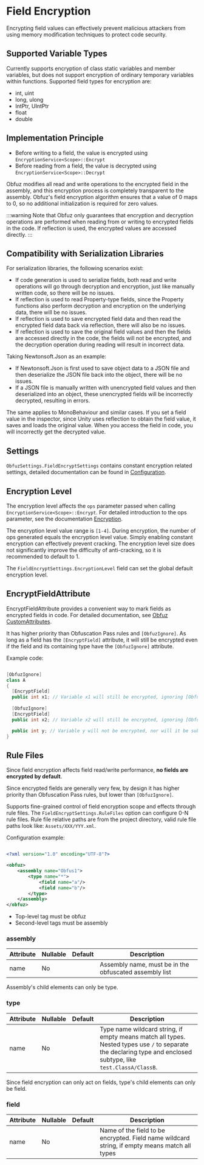# Field Encryption

Encrypting field values can effectively prevent malicious attackers from using memory modification techniques to protect code security.

## Supported Variable Types

Currently supports encryption of class static variables and member variables, but does not support encryption of ordinary temporary variables within functions. Supported field types for encryption are:

- int, uint
- long, ulong
- IntPtr, UIntPtr
- float
- double

## Implementation Principle

- Before writing to a field, the value is encrypted using `EncryptionService<Scope>::Encrypt`
- Before reading from a field, the value is decrypted using `EncryptionService<Scope>::Decrypt`

Obfuz modifies all read and write operations to the encrypted field in the assembly, and this encryption process is completely transparent to the assembly. Obfuz's field encryption algorithm ensures that a value of 0 maps to 0, so no additional initialization is required for zero values.

:::warning
Note that Obfuz only guarantees that encryption and decryption operations are performed when reading from or writing to encrypted fields in the code. If reflection is used, the encrypted values are accessed directly.
:::

## Compatibility with Serialization Libraries

For serialization libraries, the following scenarios exist:

- If code generation is used to serialize fields, both read and write operations will go through decryption and encryption, just like manually written code, so there will be no issues.
- If reflection is used to read Property-type fields, since the Property functions also perform decryption and encryption on the underlying data, there will be no issues.
- If reflection is used to save encrypted field data and then read the encrypted field data back via reflection, there will also be no issues.
- If reflection is used to save the original field values and then the fields are accessed directly in the code, the fields will not be encrypted, and the decryption operation during reading will result in incorrect data.

Taking Newtonsoft.Json as an example:

- If Newtonsoft.Json is first used to save object data to a JSON file and then deserialize the JSON file back into the object, there will be no issues.
- If a JSON file is manually written with unencrypted field values and then deserialized into an object, these unencrypted fields will be incorrectly decrypted, resulting in errors.

The same applies to MonoBehaviour and similar cases. If you set a field value in the inspector, since Unity uses reflection to obtain the field value, it saves and loads the original value. When you access the field in code, you will incorrectly get the decrypted value.

## Settings

`ObfuzSettings.FieldEncryptSettings` contains constant encryption related settings, detailed documentation can be found in [Configuration](./configuration).

## Encryption Level

The encryption level affects the `ops` parameter passed when calling `EncryptionService<Scope>::Encrypt`. For detailed introduction to the ops parameter, see the documentation [Encryption](./encryption).

The encryption level value range is `[1-4]`. During encryption, the number of ops generated equals the encryption level value. Simply enabling constant encryption can effectively prevent cracking. The encryption level size does not significantly improve the difficulty of anti-cracking, so it is recommended to default to 1.

The `FieldEncryptSettings.EncryptionLevel` field can set the global default encryption level.

## EncryptFieldAttribute

EncryptFieldAttribute provides a convenient way to mark fields as encrypted fields in code. For detailed documentation, see [Obfuz CustomAttributes](./customattributes).

It has higher priority than Obfuscation Pass rules and `[ObfuzIgnore]`. As long as a field has the `[EncryptField]` attribute, it will still be encrypted even if the field and its containing type have the `[ObfuzIgnore]` attribute.

Example code:

```csharp

[ObfuzIgnore]
class A
{
  [EncryptField]
  public int x1; // Variable x1 will still be encrypted, ignoring [ObfuzIgnore] on the type
  
  [ObfuzIgnore]
  [EncryptField]
  public int x2; // Variable x2 will still be encrypted, ignoring [ObfuzIgnore] on the field

  public int y; // Variable y will not be encrypted, nor will it be subject to any obfuscation or encryption passes
}

```

## Rule Files

Since field encryption affects field read/write performance, **no fields are encrypted by default**.

Since encrypted fields are generally very few, by design it has higher priority than Obfuscation Pass rules, but lower than `[ObfuzIgnore]`.

Supports fine-grained control of field encryption scope and effects through rule files. The `FieldEncryptSettings.RuleFiles` option can configure 0-N rule files.
Rule file relative paths are from the project directory, valid rule file paths look like: `Assets/XXX/YYY.xml`.

Configuration example:

```xml

<?xml version="1.0" encoding="UTF-8"?>

<obfuz>
    <assembly name="Obfus1">
        <type name="*">
            <field name="a"/>
            <field name="b"/>
        </type>
    </assembly>
</obfuz>
```

- Top-level tag must be obfuz
- Second-level tags must be assembly

### assembly

|Attribute|Nullable|Default|Description|
|-|-|-|-|
|name|No||Assembly name, must be in the obfuscated assembly list|

Assembly's child elements can only be type.

### type

|Attribute|Nullable|Default|Description|
|-|-|-|-|
|name|No||Type name wildcard string, if empty means match all types. Nested types use `/` to separate the declaring type and enclosed subtype, like `test.ClassA/ClassB`.|

Since field encryption can only act on fields, type's child elements can only be field.

### field

|Attribute|Nullable|Default|Description|
|-|-|-|-|
|name|No||Name of the field to be encrypted. Field name wildcard string, if empty means match all types|
